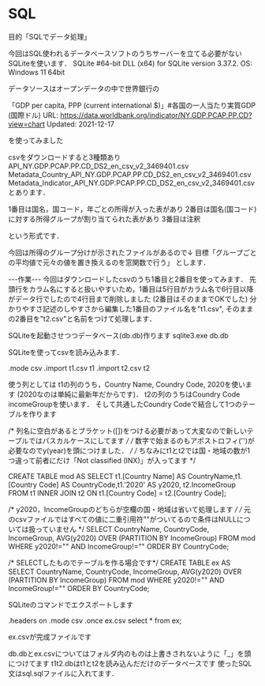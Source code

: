 # SQL

目的「SQLでデータ処理」

今回はSQL使われるデータベースソフトのうちサーバーを立てる必要がないSQLiteを使います．
SQLite	#64-bit DLL (x64) for SQLite version 3.37.2.
OS: Windows 11 64bit

データソースはオープンデータの中で世界銀行の

「GDP per capita, PPP (current international $)」#各国の一人当たり実質GDP (国際ドル)
URL: https://data.worldbank.org/indicator/NY.GDP.PCAP.PP.CD?view=chart
Updated: 2021-12-17

を使ってみました

csvをダウンロードすると3種類あり
API_NY.GDP.PCAP.PP.CD_DS2_en_csv_v2_3469401.csv
Metadata_Country_API_NY.GDP.PCAP.PP.CD_DS2_en_csv_v2_3469401.csv
Metadata_Indicator_API_NY.GDP.PCAP.PP.CD_DS2_en_csv_v2_3469401.csv
とあります．

1番目は国名，国コード，年ごとの所得が入った表があり
2番目は国名(国コード)に対する所得グループが割り当てられた表があり
3番目は注釈

という形式です．

今回は所得のグループ分けが示されたファイルがあるので↓
目標「グループごとの平均値で元々の値を置き換えるのを窓関数で行う」
とします．

---作業---
今回はダウンロードしたcsvのうち1番目と2番目を使ってみます．
先頭行をカラム名にすると扱いやすいため，1番目は5行目がカラム名で6行目以降がデータ行でしたので4行目まで削除しました (2番目はそのままでOKでした)
分かりやすさ記述のしやすさから編集した1番目のファイル名を"t1.csv", そのままの2番目を"t2.csv"と名前をつけて処理します．

SQLiteを起動させつつデータベース(db.db)作ります
sqlite3.exe db.db

SQLiteを使ってcsvを読み込みます．

.mode csv
.import t1.csv t1
.import t2.csv t2

使う列としては
t1の列のうち，Country Name, Coundry Code, 2020を使います (2020なのは単純に最新年だからです)．
t2の列のうちはCoundry Code incomeGroupを使います．
そして共通したCoundry Codeで結合して1つのテーブルを作ります

/* 列名に空白があるとブラケット([])をつける必要があって大変なので新しいテーブルではパスカルケースにしてます */
/* 数字で始まるのもアポストロフィ('')が必要なのでy(year)を頭につけました． */
/* ちなみにt1とt2では国・地域の数が1つ違って前者にだけ「Not classified (INX)」が入ってます */

CREATE TABLE mod
AS
SELECT t1.[Country Name] AS CountryName,t1.[Country Code] AS CountryCode,t1.'2020' AS y2020, t2.IncomeGroup
FROM t1
INNER JOIN t2
ON t1.[Country Code] = t2.[Country Code];

/* y2020，IncomeGroupのどちらが空欄の国・地域は省いて処理します */
/* 元のcsvファイルではすべての値に二重引用符""がついてるので条件はNULLについては扱っていません */
SELECT  CountryName, CountryCode, IncomeGroup, AVG(y2020) OVER (PARTITION BY IncomeGroup)
FROM mod WHERE y2020!="" AND IncomeGroup!="" ORDER BY CountryCode;

/* SELECTしたものでテーブルを作る場合です*/
CREATE TABLE ex
AS
SELECT  CountryName, CountryCode, IncomeGroup, AVG(y2020) OVER (PARTITION BY IncomeGroup)
FROM mod WHERE y2020!="" AND IncomeGroup!="" ORDER BY CountryCode;

SQLiteのコマンドでエクスポートします

.headers on
.mode csv
.once ex.csv
select * from ex;

ex.csvが完成ファイルです

db.dbとex.csvについてはフォルダ内のものは上書きされないように「_」を頭につけてます
t1t2.dbはt1とt2を読み込んだだけのデータベースです
使ったSQL文はsql.sqlファイルに入れてます．
